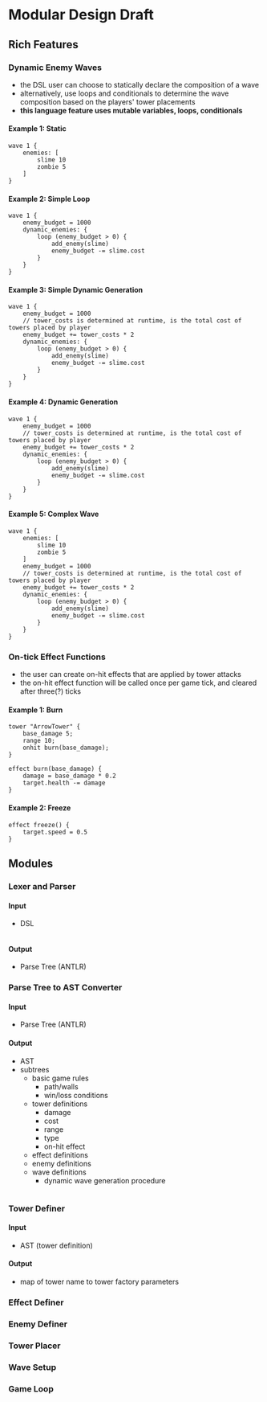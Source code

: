 # Modular Design Draft
## Rich Features
### Dynamic Enemy Waves
- the DSL user can choose to statically declare the composition of a wave
- alternatively, use loops and conditionals to determine the wave composition based on the players' tower placements
- **this language feature uses mutable variables, loops, conditionals**
#### Example 1: Static
```
wave 1 {
	enemies: [
		slime 10
		zombie 5
	]
}
```
#### Example 2: Simple Loop
```
wave 1 {
	enemy_budget = 1000
	dynamic_enemies: {
		loop (enemy_budget > 0) {
			add_enemy(slime)
			enemy_budget -= slime.cost
		}
	}
}
```
#### Example 3: Simple Dynamic Generation
```
wave 1 {
	enemy_budget = 1000
	// tower_costs is determined at runtime, is the total cost of towers placed by player
	enemy_budget += tower_costs * 2
	dynamic_enemies: {
		loop (enemy_budget > 0) {
			add_enemy(slime)
			enemy_budget -= slime.cost
		}
	}
}
```
#### Example 4: Dynamic Generation
```
wave 1 {
	enemy_budget = 1000
	// tower_costs is determined at runtime, is the total cost of towers placed by player
	enemy_budget += tower_costs * 2
	dynamic_enemies: {
		loop (enemy_budget > 0) {
			add_enemy(slime)
			enemy_budget -= slime.cost
		}
	}
}
```
#### Example 5: Complex Wave
```
wave 1 {
	enemies: [
		slime 10
		zombie 5
	]
	enemy_budget = 1000
	// tower_costs is determined at runtime, is the total cost of towers placed by player
	enemy_budget += tower_costs * 2
	dynamic_enemies: {
		loop (enemy_budget > 0) {
			add_enemy(slime)
			enemy_budget -= slime.cost
		}
	}
}
```
### On-tick Effect Functions
- the user can create on-hit effects that are applied by tower attacks
- the on-hit effect function will be called once per game tick, and cleared after three(?) ticks
#### Example 1: Burn
```
tower "ArrowTower" {
	base_damage 5;
	range 10;
	onhit burn(base_damage);
}

effect burn(base_damage) {
	damage = base_damage * 0.2
	target.health -= damage
}
```
#### Example 2: Freeze
```
effect freeze() {
	target.speed = 0.5
}
```
## Modules
### Lexer and Parser
#### Input
- DSL
```

```
#### Output
- Parse Tree (ANTLR)
### Parse Tree to AST Converter
#### Input
- Parse Tree (ANTLR)
#### Output
- AST
- subtrees
	- basic game rules
		- path/walls
		- win/loss conditions
	- tower definitions
		- damage
		- cost
		- range
		- type
		- on-hit effect
	- effect definitions
	- enemy definitions
	- wave definitions
		- dynamic wave generation procedure
```
```
### Tower Definer
#### Input
- AST (tower definition)
#### Output
- map of tower name to tower factory parameters
### Effect Definer
### Enemy Definer
### Tower Placer
### Wave Setup
### Game Loop